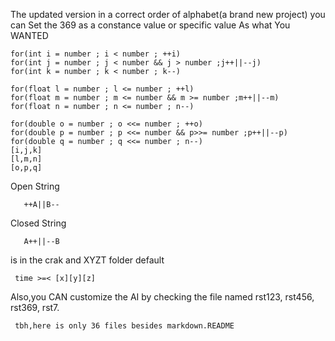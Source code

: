 The updated version in a correct order of alphabet(a brand new project)
you can Set the 
369 as a constance value or specific value As what You WANTED
    
    for(int i = number ; i < number ; ++i)
    for(int j = number ; j < number && j > number ;j++||--j)
    for(int k = number ; k < number ; k--)

    for(float l = number ; l <= number ; ++l)
    for(float m = number ; m <= number && m >= number ;m++||--m)
    for(float n = number ; n <= number ; n--)

    for(double o = number ; o <<= number ; ++o)
    for(double p = number ; p <<= number && p>>= number ;p++||--p)
    for(double q = number ; q <<= number ; n--)
    [i,j,k]
    [l,m,n]
    [o,p,q]

Open String

       ++A||B--
Closed String 

       A++||--B
 is in the crak and XYZT folder
default 
     
     time >=< [x][y][z]
Also,you CAN customize the AI by checking the file named rst123, rst456, rst369, rst7.

     tbh,here is only 36 files besides markdown.README 
      
